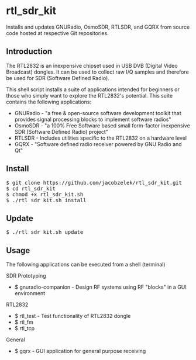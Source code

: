 rtl_sdr_kit
===========

Installs and updates GNURadio, OsmoSDR, RTLSDR, and GQRX from source code hosted at respective Git repositories.

Introduction
------------

The RTL2832 is an inexpensive chipset used in USB DVB (Digital Video Broadcast) dongles. It can be used to collect raw I/Q samples and therefore be used for SDR (Software Defined Radio).

This shell script installs a suite of applications intended for beginners or those who simply want to explore the RTL2832's potential. This suite contains the following applications:

- GNURadio - "a free & open-source software development toolkit that provides signal processing blocks to implement software radios"
- OsmoSDR - "a 100% Free Software based small form-factor inexpensive SDR (Software Defined Radio) project"
- RTLSDR - Includes utilities specific to the RTL2832 on a hardware level
- GQRX - "Software defined radio receiver powered by GNU Radio and Qt"

Install
-------

<pre>
$ git clone https://github.com/jacobzelek/rtl_sdr_kit.git
$ cd rtl_sdr_kit
$ chmod +x rtl_sdr_kit.sh
$ ./rtl_sdr_kit.sh install
</pre>

Update      
-------

<pre>
$ ./rtl_sdr_kit.sh update
</pre>

Usage
-----

The following applications can be executed from a shell (terminal)

SDR Prototyping
- $ gnuradio-companion - Design RF systems using RF "blocks" in a GUI environment

RTL2832
- $ rtl_test - Test functionality of RTL2832 dongle
- $ rtl_fm
- $ rtl_tcp

General
- $ gqrx - GUI application for general purpose receiving
